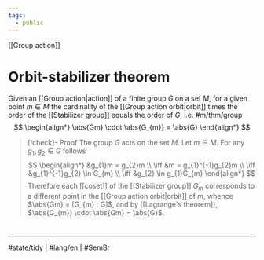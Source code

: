 ```yaml
---
tags:
  - public
---
```

[[Group action]]
# Orbit-stabilizer theorem

Given an [[Group action|action]] of a finite group $G$ on a set $M$,
for a given point $m \in M$
the cardinality of the [[Group action orbit|orbit]] times the order of the [[Stabilizer group]] equals the order of $G$, i.e. #m/thm/group 
$$
\begin{align*}
\abs{Gm} \cdot \abs{G_{m}} = \abs{G}
\end{align*}
$$


> [!check]- Proof
> The group $G$ acts on the set $M$.
> Let $m \in M$.
> For any $g_{1},g_{2} \in G$ follows
> $$
> \begin{align*}
> &g_{1}m = g_{2}m \\
> \iff &m = g_{1}^{-1}g_{2}m \\
> \iff &g_{1}^{-1}g_{2} \in G_{m} \\
> \iff &g_{2} \in g_{1}G_{m}
> \end{align*}
> $$
> Therefore each [[coset]] of the [[Stabilizer group]] $G_{m}$ corresponds to a different point in the [[Group action orbit|orbit]] of $m$,
> whence $\abs{Gm} = [G_{m} : G]$,
> and by [[Lagrange's theorem]],
> $\abs{G_{m}} \cdot \abs{Gm} = \abs{G}$.
> <span class="QED"/>

#
---
#state/tidy | #lang/en | #SemBr
